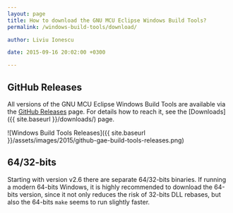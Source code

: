 ```yaml
---
layout: page
title: How to download the GNU MCU Eclipse Windows Build Tools?
permalink: /windows-build-tools/download/

author: Liviu Ionescu

date: 2015-09-16 20:02:00 +0300

---
```


## GitHub Releases

All versions of the GNU MCU Eclipse Windows Build Tools are available via the [GitHub Releases](https://github.com/gnu-mcu-eclipse/windows-build-tools/releases) page. For details how to reach it, see the [Downloads]({{ site.baseurl }}/downloads/) page.

![Windows Build Tools Releases]({{ site.baseurl }}/assets/images/2015/github-gae-build-tools-releases.png)

## 64/32-bits

Starting with version v2.6 there are separate 64/32-bits binaries. If running a modern 64-bits Windows, it is highly recommended to download the 64-bits version, since it not only reduces the risk of 32-bits DLL rebases, but also the 64-bits `make` seems to run slightly faster.

